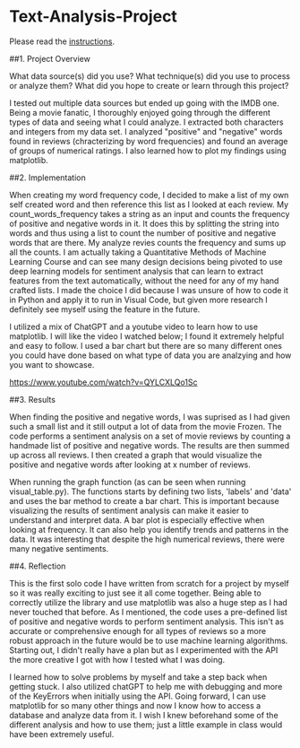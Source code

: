 # Text-Analysis-Project
 
Please read the [instructions](instructions.md).

##1. Project Overview 

What data source(s) did you use? What technique(s) did you use to process or analyze them? What did you hope to create or learn through this project?

I tested out multiple data sources but ended up going with the IMDB one. Being a movie fanatic, I thoroughly enjoyed going through the different types of data and seeing what I could analyze. I extracted both characters and integers from my data set. I analyzed "positive" and "negative" words found in reviews (chracterizing by word frequencies) and found an average of groups of numerical ratings. I also learned how to plot my findings using matplotlib.

##2. Implementation 

When creating my word frequency code, I decided to make a list of my own self created word and then reference this list as I looked at each review. My count_words_frequency takes a string as an input and counts the frequency of positive and negative words in it. It does this by splitting the string into words and thus using a list to count the number of positive and negative words that are there. My analyze revies counts the frequency and sums up all the counts. I am actually taking a Quantitative Methods of Machine Learning Course and can see many design decisions being pivoted to use deep learning models for sentiment analysis that can learn to extract features from the text automatically, without the need for any of my hand crafted lists. I made the choice I did because I was unsure of how to code it in Python and apply it to run in Visual Code, but given more research I definitely see myself using the feature in the future. 

I utilized a mix of ChatGPT and a youtube video to learn how to use matplotlib. I will like the video I watched below; I found it extremely helpful and easy to follow. I used a bar chart but there are so many different ones you could have done based on what type of data you are analzying and how you want to showcase. 

https://www.youtube.com/watch?v=QYLCXLQo1Sc

##3. Results 

When finding the positive and negative words, I was suprised as I had given such a small list and it still output a lot of data from the movie Frozen. The code performs a sentiment analysis on a set of movie reviews by counting a handmade list of positive and negative words. The results are then summed up across all reviews. I then created a graph that would visualize the positive and negative words after looking at x number of reviews. 

When running the graph function (as can be seen when running visual_table.py). The functions starts by defining two lists, 'labels' and 'data' and uses the bar method to create a bar chart. This is important because visualizing the results of sentiment analysis can make it easier to understand and interpret data. A bar plot is especially effective when looking at frequency. It can also help you identify trends and patterns in the data. It was interesting that despite the high numerical reviews, there were many negative sentiments.


##4. Reflection 

This is the first solo code I have written from scratch for a project by myself so it was really exciting to just see it all come together. Being able to correctly utilize the library and use matplotlib was also a huge step as I had never touched that before. As I mentioned, the code uses a pre-defined list of positive and negative words to perform sentiment analysis. This isn't as accurate or comprehensive enough for all types of reviews so a more robust approach in the future would be to use machine learning algorithms. Starting out, I didn't really have a plan but as I experimented with the API the more creative I got with how I tested what I was doing.

I learned how to solve problems by myself and take a step back when getting stuck. I also utilized chatGPT to help me with debugging and more of the KeyErrors when initially using the API. Going forward, I can use matplotlib for so many other things and now I know how to access a database and analyze data from it. I wish I knew beforehand some of the different analysis and how to use them; just a little example in class would have been extremely useful. 



